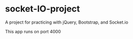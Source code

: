 # socket-IO-project
A project for practicing with jQuery, Bootstrap, and Socket.io

This app runs on port 4000
